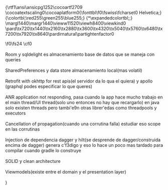 {\rtf1\ansi\ansicpg1252\cocoartf2709
\cocoatextscaling0\cocoaplatform0{\fonttbl\f0\fswiss\fcharset0 Helvetica;}
{\colortbl;\red255\green255\blue255;}
{\*\expandedcolortbl;;}
\margl1440\margr1440\vieww11520\viewh8400\viewkind0
\pard\tx720\tx1440\tx2160\tx2880\tx3600\tx4320\tx5040\tx5760\tx6480\tx7200\tx7920\tx8640\pardirnatural\partightenfactor0

\f0\fs24 \cf0 \
\
Room y sqldelight es almacenamiento base de datos que se maneja con queries\
\
SharedPreferences y data store almacenamiento local(mas volatil)\
\
Retrofit with okhttp for rest apis(el servidor da lo qua el quiera) y apollo (graphql podes especificar lo que queres)\
\
ANR application not responding, pasa cuando la app hace mucho trabajo en el main thread/UI thread(solo uno entonces no hay que recargarlo) en java solo existen threads pero tambi\'e9n otras librer\'edas como threadpools y executors\
\
Cancellation of propagation(cuando una corrutina falla) estudiar eso scope en las corrutinas\
\
Injection de dependencia dagger y hilt(se desprende de dagger/construida encima de dagger) genera c\'f3digo y eso lo hace un poco mas tardado para compilar cuando gradle lo construye\
\
SOLID y clean architecture  \
\
Viewmodels(existe entre el domain y el presentation layer)\
\
}